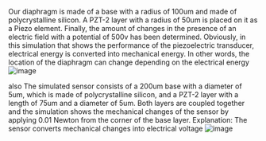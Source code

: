 Our diaphragm is made of a base with a radius of 100um and made of polycrystalline silicon.
A PZT-2 layer with a radius of 50um is placed on it as a Piezo element.
Finally, the amount of changes in the presence of an electric field with a potential of 500v has been determined.
Obviously, in this simulation that shows the performance of the piezoelectric transducer, electrical energy is converted into mechanical energy.
In other words, the location of the diaphragm can change depending on the electrical energy
![image](https://github.com/azimialef/COMSOLsims/assets/170666208/1a2b0cfc-760d-4603-b03c-583d35dd7315)


also
The simulated sensor consists of a 200um base with a diameter of 5um, which is made of polycrystalline silicon, and a PZT-2 layer with a length of 75um and a diameter of 5um.
Both layers are coupled together and the simulation shows the mechanical changes of the sensor by applying 0.01 Newton from the corner of the base layer.
Explanation: The sensor converts mechanical changes into electrical voltage
![image](https://github.com/azimialef/COMSOLsims/assets/170666208/4f3b97a8-7b85-489d-b6a0-2c54d6d15082)


